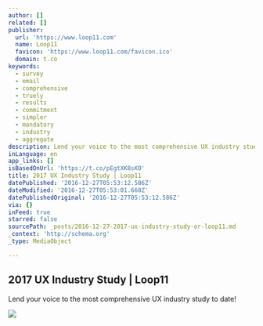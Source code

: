 ```yaml
---
author: []
related: []
publisher:
  url: 'https://www.loop11.com'
  name: Loop11
  favicon: 'https://www.loop11.com/favicon.ico'
  domain: t.co
keywords:
  - survey
  - email
  - comprehensive
  - truely
  - results
  - commitment
  - simpler
  - mandatory
  - industry
  - aggregate
description: Lend your voice to the most comprehensive UX industry study to date!
inLanguage: en
app_links: []
isBasedOnUrl: 'https://t.co/pEgtXK8sKO'
title: 2017 UX Industry Study | Loop11
datePublished: '2016-12-27T05:53:12.586Z'
dateModified: '2016-12-27T05:53:01.660Z'
datePublishedOriginal: '2016-12-27T05:53:12.586Z'
via: {}
inFeed: true
starred: false
sourcePath: _posts/2016-12-27-2017-ux-industry-study-or-loop11.md
_context: 'http://schema.org'
_type: MediaObject

---
```

<article style=""><h1>2017 UX Industry Study | Loop11</h1><p>Lend your voice to the most comprehensive UX industry study to date!</p><img src="https://www.loop11.com/wp-content/themes/cleverzebo-loop11/images/loop11-logo-green.png" /></article>